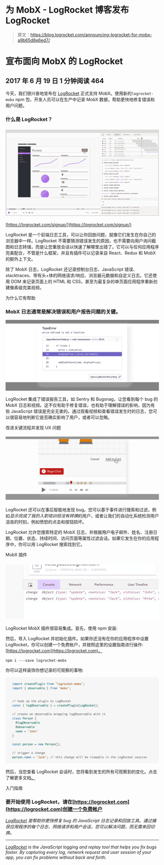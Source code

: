 # 为 MobX - LogRocket 博客发布 LogRocket

> 原文：<https://blog.logrocket.com/announcing-logrocket-for-mobx-a9b65d8e6ed7/>

# 宣布面向 MobX 的 LogRocket

## 2017 年 6 月 19 日 1 分钟阅读 464

今天，我们很兴奋地宣布在 [LogRocket](https://logrocket.com) 正式支持 MobX。使用新的`logrocket-mobx` npm 包，开发人员可以在生产中记录 MobX 数据，帮助更快地修复错误和用户问题。

### 什么是 LogRocket？

### [![](img/7f9cc7da85477f88dd33827526df86b4.png)](https://logrocket.com/signup/)

[https://logrocket.com/signup/](https://logrocket.com/signup/)

LogRocket 是一个前端日志工具，可以让你回放问题，就像它们发生在你自己的浏览器中一样。LogRocket 不需要猜测错误发生的原因，也不需要向用户询问截图和日志转储，而是让您重放会话以快速了解哪里出错了。它可以与任何应用程序完美配合，不管是什么框架，并且有插件可以记录来自 React、Redux 和 MobX 的额外上下文。

除了 MobX 日志，LogRocket 还记录控制台日志、JavaScript 错误、stacktraces、带有头+体的网络请求/响应、浏览器元数据和自定义日志。它还使用 DOM 来记录页面上的 HTML 和 CSS，甚至为最复杂的单页面应用程序重新创建像素级完美视频。

为什么它有帮助

### MobX 日志通常是解决错误和用户报告问题的关键。

![](img/4e576b33ee7ca491ed497d49c9f4d83c.png)

LogRocket 集成了错误报告工具，如 Sentry 和 Bugsnag，让您看到每个 bug 的 MobX 日志和视频。这不仅有助于修复错误，也有助于理解错误的影响，因为有些 JavaScript 错误是完全无害的。通过观看视频和查看错误发生时的日志，您可以很容易地判断它是否确实影响了用户，或者可以忽略。

改进关键流程并发现 UX 问题

#### ![](img/ea90f5f8c58c58c392aee64f753130e8.png)

LogRocket 还可以在事后智能地发现 bug。您可以基于事件进行搜索和过滤，例如*显示完成了我的入职培训但没有转换*的用户，或者让我们的自动化系统检测用户沮丧的时刻，例如愤怒的点击和按钮损坏。

LogRocket 允许您搜索特定的 MobX 日志，并根据用户电子邮件、姓名、注册日期、位置、状态、持续时间、访问页面等属性过滤会话。如果它发生在你的应用程序中，你可以用 LogRocket 搜索找到它。

MobX 插件

### ![](img/ab3b748d3a35d7c81b62f5686e633dc5.png)

LogRocket MobX 插件很容易集成。首先，使用 npm 安装:

然后，导入 LogRocket 并初始化插件。如果你还没有在你的应用程序中设置 LogRocket，你可以创建一个免费帐户，并按照这里的设置指南进行操作:[https://logrocket.com](https://logrocket.com)。

```
npm i ---save logrocket-mobx
```

你可以这样装饰你想记录的可观察的事物:

![](img/8ddf432e119c0379a8bcc80da67c0fc4.png)

然后，当您查看 LogRocket 会话时，您将看到发生的所有可观察到的变化。点击了解更多文档[。](https://docs.logrocket.com/docs/mobx-plugin)

入门指南

### 要开始使用 LogRocket，请在[https://logrocket.com](https://logrocket.com)创建一个免费帐户

[*LogRocket*](https://logrocket.com) *是帮助你更快修复 bug 的 JavaScript 日志记录和回放工具。通过捕获应用程序的每个日志、网络请求和用户会话，您可以解决问题，而无需来回切换。*

* * *

[*LogRocket*](https://logrocket.com) *is the JavaScript logging and replay tool that helps you fix bugs faster. By capturing every log, network request and user session of your app, you can fix problems without back and forth.*